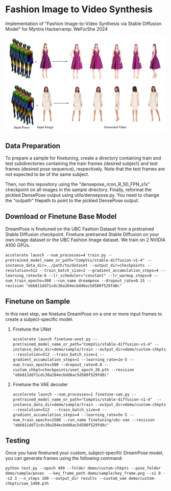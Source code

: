 # Fashion Image to Video Synthesis
Implementation of "Fashion Image-to-Video Synthesis via Stable Diffusion Model" for Myntra Hackerramp: WeForShe 2024
 
![Teaser Image](media/Teaser.png "Teaser")

## Data Preparation

To prepare a sample for finetuning, create a directory containing train and test subdirectories containing the train frames (desired subject) and test frames (desired pose sequence), respectively. Note that the test frames are not expected to be of the same subject. 

Then, run this repository using the "densepose_rcnn_R_50_FPN_s1x" checkpoint on all images in the sample directory. Finally, reformat the pickled DensePose output using utils/densepose.py. You need to change the "outpath" filepath to point to the pickled DensePose output.

## Download or Finetune Base Model

DreamPose is finetuned on the UBC Fashion Dataset from a pretrained Stable Diffusion checkpoint. Finetune pretrained Stable Diffusion on your own image dataset or the UBC Fashion Image dataset. We train on 2 NVIDIA A100 GPUs.

```
accelerate launch --num_processes=4 train.py --pretrained_model_name_or_path="CompVis/stable-diffusion-v1-4" --instance_data_dir=../path/to/dataset --output_dir=checkpoints --resolution=512 --train_batch_size=2 --gradient_accumulation_steps=4 --learning_rate=5e-6 --lr_scheduler="constant" --lr_warmup_steps=0 --num_train_epochs=300 --run_name dreampose --dropout_rate=0.15 --revision "ebb811dd71cdc38a204ecbdd6ac5d580f529fd8c"
```

## Finetune on Sample

In this next step, we finetune DreamPose on a one or more input frames to create a subject-specific model. 

1. Finetune the UNet

    ```
    accelerate launch finetune-unet.py --pretrained_model_name_or_path="CompVis/stable-diffusion-v1-4" --instance_data_dir=demo/sample/train --output_dir=demo/custom-chkpts --resolution=512 --train_batch_size=1 --gradient_accumulation_steps=1 --learning_rate=1e-5 --num_train_epochs=500 --dropout_rate=0.0 --custom_chkpt=checkpoints/unet_epoch_20.pth --revision "ebb811dd71cdc38a204ecbdd6ac5d580f529fd8c"
    ```

2. Finetune the VAE decoder

    ```
    accelerate launch --num_processes=1 finetune-vae.py --pretrained_model_name_or_path="CompVis/stable-diffusion-v1-4"  --instance_data_dir=demo/sample/train --output_dir=demo/custom-chkpts --resolution=512  --train_batch_size=4 --gradient_accumulation_steps=4 --learning_rate=5e-5 --num_train_epochs=1500 --run_name finetuning/ubc-vae --revision "ebb811dd71cdc38a204ecbdd6ac5d580f529fd8c"
    ```

## Testing

Once you have finetuned your custom, subject-specific DreamPose model, you can generate frames using the following command:

```
python test.py --epoch 499 --folder demo/custom-chkpts --pose_folder demo/sample/poses  --key_frame_path demo/sample/key_frame.png --s1 8 --s2 3 --n_steps 100 --output_dir results --custom_vae demo/custom-chkpts/vae_1499.pth
```
